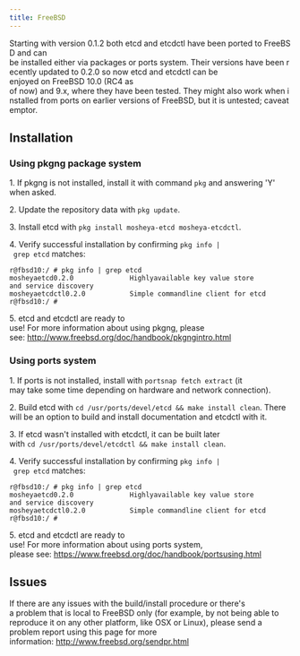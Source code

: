 ```yaml
---
title: FreeBSD
---
```


Starting with version 0.1.2 both etcd and etcdctl have been ported to FreeBSD and can be installed either via packages or ports system. Their versions have been recently updated to 0.2.0 so now etcd and etcdctl can be enjoyed on FreeBSD 10.0 (RC4 as of now) and 9.x, where they have been tested. They might also work when installed from ports on earlier versions of FreeBSD, but it is untested; caveat emptor.

## Installation

### Using pkgng package system

1. If pkg­ng is not installed, install it with command `pkg` and answering 'Y' when asked.

2. Update the repository data with `pkg update`.

3. Install etcd with `pkg install mosheya-etcd mosheya-etcdctl`.

4. Verify successful installation by confirming `pkg info | grep etcd` matches:

```
r@fbsd­10:/ # pkg info | grep etcd
mosheya­etcd­0.2.0              Highly­available key value store and service discovery
mosheya­etcdctl­0.2.0           Simple commandline client for etcd
r@fbsd­10:/ #
```

5. etcd and etcdctl are ready to use! For more information about using pkgng, please see: http://www.freebsd.org/doc/handbook/pkgng­intro.html
 
### Using ports system

1. If ports is not installed, install with `portsnap fetch extract` (it may take some time depending on hardware and network connection).

2. Build etcd with `cd /usr/ports/devel/etcd && make install clean`. There will be an option to build and install documentation and etcdctl with it.

3. If etcd wasn't installed with etcdctl, it can be built later with `cd /usr/ports/devel/etcdctl && make install clean`.

4. Verify successful installation by confirming `pkg info | grep etcd` matches:
 

```
r@fbsd­10:/ # pkg info | grep etcd
mosheya­etcd­0.2.0              Highly­available key value store and service discovery
mosheya­etcdctl­0.2.0           Simple commandline client for etcd
r@fbsd­10:/ #
```

5. etcd and etcdctl are ready to use! For more information about using ports system, please see: https://www.freebsd.org/doc/handbook/ports­using.html

## Issues

If there are any issues with the build/install procedure or there's a problem that is local to FreeBSD only (for example, by not being able to reproduce it on any other platform, like OSX or Linux), please send a problem report using this page for more information: http://www.freebsd.org/send­pr.html
